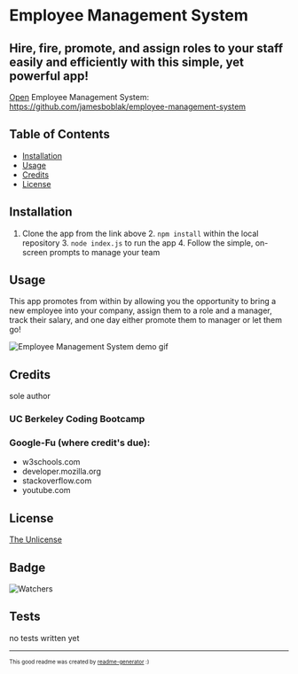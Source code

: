 # Employee Management System

## Hire, fire, promote, and assign roles to your staff easily and efficiently with this simple, yet powerful app!

[Open](https://github.com/jamesboblak/employee-management-system) Employee Management System:
https://github.com/jamesboblak/employee-management-system

## Table of Contents

* [Installation](#installation)
* [Usage](#usage)
* [Credits](#credits)
* [License](#license)


## Installation

1. Clone the app from the link above  2. <code>npm install</code> within the local repository  3.  <code>node index.js</code> to run the app  4.  Follow the simple, on-screen prompts to manage your team  


## Usage 

This app promotes from within by allowing you the opportunity to bring a new employee into your company, assign them to a role and a manager, track their salary, and one day either promote them to manager or let them go!  

![Employee Management System demo gif](./assets/images/employee-management-system_demo.gif)


## Credits

sole author

### UC Berkeley Coding Bootcamp
### Google-Fu (where credit's due):
- w3schools.com
- developer.mozilla.org
- stackoverflow.com
- youtube.com


## License

[The Unlicense](https://choosealicense.com/licenses/unlicense/)


## Badge

![Watchers](https://img.shields.io/github/watchers/jamesboblak/employee-management-system?style=social)


## Tests

no tests written yet

---

<sup><sub> This good readme was created by [readme-generator](https://github.com/jamesboblak/readme-generator) :)</sub></sup>